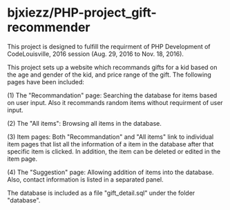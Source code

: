 # bjxiezz/PHP-project_gift-recommender

This project is designed to fulfill the requirment of PHP Development of CodeLouisville, 2016 session (Aug. 29, 2016 to Nov. 18, 2016). 

This project sets up a website which recommands gifts for a kid based on the age and gender of the kid, and price range of the gift. The following pages have been included:

(1) The "Recommandation" page: Searching the database for items based on user input. Also it recommands random items without requirment of user input.

(2) The "All items": Browsing all items in the database.
 
(3) Item pages: Both "Recommandation" and "All items" link to individual item pages that list all the information of a item in the database after that specific item is clicked. In addition, the item can be deleted or edited in the item page.

(4) The "Suggestion" page: Allowing addition of items into the database. Also, contact information is listed in a separated panel.


The database is included as a file "gift_detail.sql" under the folder "database".


 
